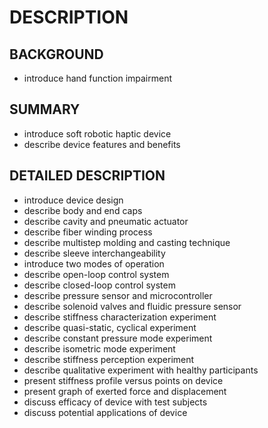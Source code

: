 # DESCRIPTION

## BACKGROUND

- introduce hand function impairment

## SUMMARY

- introduce soft robotic haptic device
- describe device features and benefits

## DETAILED DESCRIPTION

- introduce device design
- describe body and end caps
- describe cavity and pneumatic actuator
- describe fiber winding process
- describe multistep molding and casting technique
- describe sleeve interchangeability
- introduce two modes of operation
- describe open-loop control system
- describe closed-loop control system
- describe pressure sensor and microcontroller
- describe solenoid valves and fluidic pressure sensor
- describe stiffness characterization experiment
- describe quasi-static, cyclical experiment
- describe constant pressure mode experiment
- describe isometric mode experiment
- describe stiffness perception experiment
- describe qualitative experiment with healthy participants
- present stiffness profile versus points on device
- present graph of exerted force and displacement
- discuss efficacy of device with test subjects
- discuss potential applications of device

